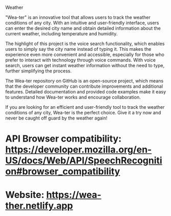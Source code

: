 Weather 

"Wea-ter" is an innovative tool that allows users to track the weather conditions of any city. With an intuitive and user-friendly interface, users can enter the desired city name and obtain detailed information about the current weather, including temperature and humidity.

The highlight of this project is the voice search functionality, which enables users to simply say the city name instead of typing it. This makes the experience even more convenient and accessible, especially for those who prefer to interact with technology through voice commands. With voice search, users can get instant weather information without the need to type, further simplifying the process.

The Wea-ter repository on GitHub is an open-source project, which means that the developer community can contribute improvements and additional features. Detailed documentation and provided code examples make it easy to understand how Wea-ter works and encourage collaboration.

If you are looking for an efficient and user-friendly tool to track the weather conditions of any city, Wea-ter is the perfect choice. Give it a try now and never be caught off guard by the weather again!

# API Browser compatibility: https://developer.mozilla.org/en-US/docs/Web/API/SpeechRecognition#browser_compatibility
# Website: https://wea-ther.netlify.app
